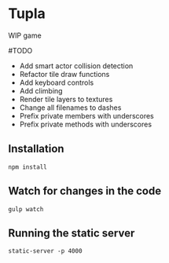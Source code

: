 # Tupla

WIP game

#TODO

- Add smart actor collision detection
- Refactor tile draw functions
- Add keyboard controls
- Add climbing
- Render tile layers to textures
- Change all filenames to dashes
- Prefix private members with underscores
- Prefix private methods with underscores

## Installation
`npm install`

## Watch for changes in the code
`gulp watch`

## Running the static server
`static-server -p 4000`
